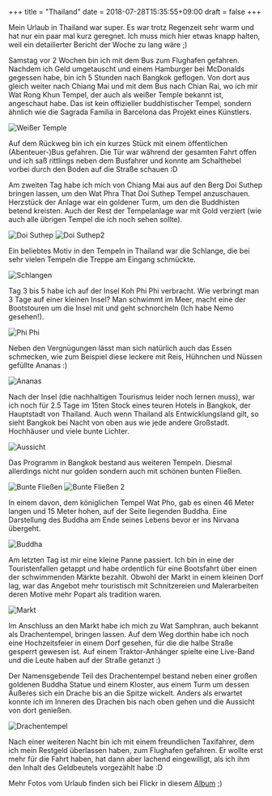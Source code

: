 +++
title = "Thailand"
date = 2018-07-28T15:35:55+09:00
draft = false
+++

Mein Urlaub in Thailand war super. Es war trotz Regenzeit sehr warm und hat nur
ein paar mal kurz geregnet. Ich muss mich hier etwas knapp halten, weil ein
detailierter Bericht der Woche zu lang wäre ;)

Samstag vor 2 Wochen bin ich mit dem Bus zum Flughafen gefahren. Nachdem ich
Geld umgetauscht und einem Hamburger bei McDonalds gegessen habe, bin ich 5
Stunden nach Bangkok geflogen. Von dort aus gleich weiter nach Chiang Mai und
mit dem Bus nach Chian Rai, wo ich mir Wat Rong Khun Tempel, der auch als weißer
Temple bekannt ist, angeschaut habe. Das ist kein offizieller buddhistischer
Tempel, sondern ähnlich wie die Sagrada Familia in Barcelona das Projekt eines
Künstlers.

![Weißer Temple](/img/2018_07_28/white_temple.jpg)

Auf dem Rückweg bin ich ein kurzes Stück mit einem öffentlichen (Abenteuer-)Bus
gefahren. Die Tür war während der gesamten Fahrt offen und ich saß rittlings
neben dem Busfahrer und konnte am Schalthebel vorbei durch den Boden auf die
Straße schauen :D

Am zweiten Tag habe ich mich von Chiang Mai aus auf den Berg Doi Suthep bringen
lassen, um den Wat Phra That Doi Suthep Tempel anzuschauen. Herzstück der Anlage
war ein goldener Turm, um den die Buddhisten betend kreisten. Auch der Rest der
Tempelanlage war mit Gold verziert (wie auch alle übrigen Tempel die ich noch
sehen sollte).

![Doi Suthep](/img/2018_07_28/doi_suthep.jpg)
![Doi Suthep2](/img/2018_07_28/doi_suthep2.jpg)

Ein beliebtes Motiv in den Tempeln in Thailand war die Schlange, die bei sehr
vielen Tempeln die Treppe am Eingang schmückte.

![Schlangen](/img/2018_07_28/snake.jpg)

Tag 3 bis 5 habe ich auf der Insel Koh Phi Phi verbracht. Wie verbringt man 3
Tage auf einer kleinen Insel? Man schwimmt im Meer, macht eine der Bootstouren
um die Insel mit und geht schnorcheln (Ich habe Nemo gesehen!).

![Phi Phi](/img/2018_07_28/phiphi.jpg)

Neben den Vergnügungen lässt man sich natürlich auch das Essen schmecken, wie
zum Beispiel diese leckere mit Reis, Hühnchen und Nüssen gefüllte Ananas :)

![Ananas](/img/2018_07_28/pineapple.jpg)

Nach der Insel (die nachhaltigen Tourismus leider noch lernen muss), war ich
noch für 2.5 Tage im 15ten Stock eines teuren Hotels in Bangkok, der Hauptstadt
von Thailand. Auch wenn Thailand als Entwicklungsland gilt, so sieht Bangkok bei
Nacht von oben aus wie jede andere Großstadt. Hochhäuser und viele bunte Lichter.

![Aussicht](/img/2018_07_28/view.jpg)

Das Programm in Bangkok bestand aus weiteren Tempeln. Diesmal allerdings nicht
nur golden sondern auch mit schönen bunten Fließen.

![Bunte Fließen](/img/2018_07_28/colored.jpg)
![Bunte Fließen 2](/img/2018_07_28/colored2.jpg)

In einem davon, dem königlichen Tempel Wat Pho, gab es einen 46 Meter langen und
15 Meter hohen, auf der Seite liegenden Buddha. Eine Darstellung des Buddha am
Ende seines Lebens bevor er ins Nirvana übergeht.

![Buddha](/img/2018_07_28/buddha.jpg)

Am letzten Tag ist mir eine kleine Panne passiert. Ich bin in eine der
Touristenfallen getappt und habe ordentlich für eine Bootsfahrt über einen der
schwimmenden Märkte bezahlt. Obwohl der Markt in einem kleinen Dorf lag, war das
Angebot mehr touristisch mit Schnitzereien und Malerarbeiten deren Motive mehr
Popart als tradition waren.

![Markt](/img/2018_07_28/market.jpg)

Im Anschluss an den Markt habe ich mich zu Wat Samphran, auch bekannt als
Drachentempel, bringen lassen. Auf dem Weg dorthin habe ich noch eine
Hochzeitsfeier in einem Dorf gesehen, für die die halbe Straße gesperrt gewesen
ist. Auf einem Traktor-Anhänger spielte eine Live-Band und die Leute haben auf
der Straße getanzt :)

Der Namensgebende Teil des Drachentempel bestand neben einer großen goldenen
Buddha Statue und einem Kloster, aus einem Turm um dessen Äußeres sich ein
Drache bis an die Spitze wickelt. Anders als erwartet konnte ich im Inneren des
Drachen bis nach oben gehen und die Aussicht von dort genießen.

![Drachentempel](/img/2018_07_28/samphran.jpg)

Nach einer weiteren Nacht bin ich mit einem freundlichen Taxifahrer, dem ich
mein Restgeld überlassen haben, zum Flughafen gefahren. Er wollte erst mehr für
die Fahrt haben, hat dann aber lachend eingewilligt, als ich ihm den Inhalt des
Geldbeutels vorgezählt habe :D

Mehr Fotos vom Urlaub finden sich bei Flickr in diesem [Album] ;)

<!-- Links: -->
[Album]: https://www.flickr.com/photos/felixdollack/albums/72157696362024742
